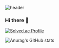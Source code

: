 ![header](https://capsule-render.vercel.app/api?type=waving&height=200&text=uUZINN'stats!&fontAlign=80&fontAlignY=40&color=gradient)
### Hi there 👋

[![Solved.ac Profile](http://mazassumnida.wtf/api/generate_badge?boj=uUZINN)](https://solved.ac/uUZINN)<br/>

![Anurag's GitHub stats](https://github-readme-stats.vercel.app/api?username=uUZINN&show_icons=true&theme=radical)

<!--
**uUZINN/uUZINN** is a ✨ _special_ ✨ repository because its `README.md` (this file) appears on your GitHub profile.

Here are some ideas to get you started:

- 🔭 I’m currently working on ...
- 🌱 I’m currently learning ...
- 👯 I’m looking to collaborate on ...
- 🤔 I’m looking for help with ...
- 💬 Ask me about ...
- 📫 How to reach me: ...
- 😄 Pronouns: ...
- ⚡ Fun fact: ...
-->
